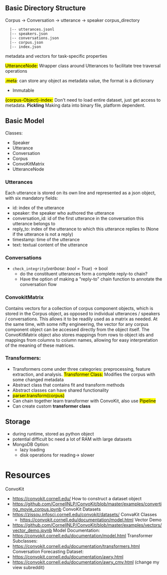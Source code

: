 ## Basic Directory Structure
Corpus -> Conversation -> utterance -> speaker
corpus_directory

      |-- utterances.jsonl
      |-- speakers.json
      |-- conversations.json
      |-- corpus.json
      |-- index.json

metadata and vectors for task-specific properties

<mark class="hltr-purple">UtteranceNode:</mark> Wrapper class around Utterances to facilitate tree traversal operations

<mark class="hltr-purple">.meta</mark>: can store any object as metadata value, the format is a dictionary
- Immutable
  
<mark class="hltr-purple">{corpus-Object}-index:</mark> Don't need to load entire dataset, just get access to metadata.
 **Pickling** Making data into binary file, platform dependent.
## Basic Model 
Classes:
- Speaker
- Utterance 
- Conversation
- Corpus
- ConvoKitMatrix
- UtteranceNode
### Utterances
Each utterance is stored on its own line and represented as a json object, with six mandatory fields:
- id: index of the utterance
- speaker: the speaker who authored the utterance
- conversation_id: id of the first utterance in the conversation this utterance belongs to
- reply_to: index of the utterance to which this utterance replies to (None if the utterance is not a reply)
- timestamp: time of the utterance
- text: textual content of the utterance
### Conversations
- `check_integrity`(_verbose: bool = True_) → bool
	- do the constituent utterances form a complete reply-to chain?
	- Have the option of making a "reply-to" chain function to annotate the conversation flow

### ConvokitMatrix
Contains vectors for a collection of corpus component objects, which is stored in the Corpus object, as opposed to individual utterances / speakers / conversations. This allows it to be readily used as a matrix as needed. At the same time, with some nifty engineering, the vector for any corpus component object can be accessed directly from the object itself. The ConvoKitMatrix object also stores mappings from rows to object ids and mappings from columns to column names, allowing for easy interpretation of the meaning of these matrices.

### Transformers:
- Transformers come under three categories: preprocessing, feature extraction, and analysis.
<mark class="hltr-purple">Transformer Class:</mark> Modifies the corpus with some changed metadata
- Abstract class that contains fit and transform methods
- Abstract classes can have shared functionality
- <mark class="hltr-yellow">parser.transform(corpus)</mark>
- Can chain together learn transformer with ConvoKit, also use <mark class="hltr-purple">Pipeline </mark>
- Can create custom **transformer class** 
## Storage 
- during runtime, stored as python object
- potential difficult bc need a lot of RAM with large datasets
- MongoDB Option:
	- lazy loading
	- disk operations for reading-> slower
# Resources
ConvoKit
 - https://convokit.cornell.edu/
How to construct a dataset object
 - https://github.com/CornellNLP/ConvoKit/blob/master/examples/converting_movie_corpus.ipynb
ConvoKit Datasets
 - https://zissou.infosci.cornell.edu/convokit/datasets/
ConvaKit Classes
	 - https://convokit.cornell.edu/documentation/model.html
Vector Demo
 - https://github.com/CornellNLP/ConvoKit/blob/master/examples/vectors/vector_demo.ipynb
Model Documentation:
 - https://convokit.cornell.edu/documentation/model.html
Transformer Subclasses:
 - https://convokit.cornell.edu/documentation/transformers.html
Conversation Forecasting Dataset:
 - https://convokit.cornell.edu/documentation/awry.html
 - https://convokit.cornell.edu/documentation/awry_cmv.html (change my view subreddit)
